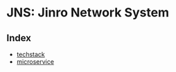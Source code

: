 # JNS: Jinro Network System

## Index
- [techstack](./techstack.md)
- [microservice](./microservice/README.md)